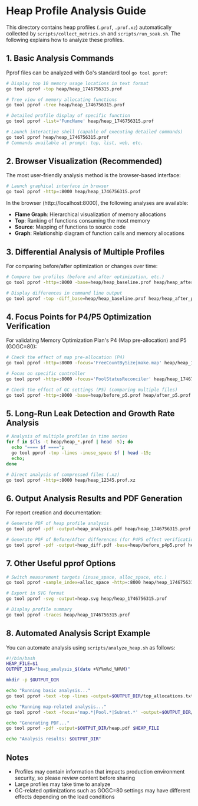 # Heap Profile Analysis Guide

This directory contains heap profiles (`.prof`, `.prof.xz`) automatically collected by `scripts/collect_metrics.sh` and `scripts/run_soak.sh`. The following explains how to analyze these profiles.

## 1. Basic Analysis Commands

Pprof files can be analyzed with Go's standard tool `go tool pprof`:

```bash
# Display top 10 memory usage locations in text format
go tool pprof -top heap/heap_1746756315.prof

# Tree view of memory allocating functions
go tool pprof -tree heap/heap_1746756315.prof

# Detailed profile display of specific function
go tool pprof -list='FuncName' heap/heap_1746756315.prof

# Launch interactive shell (capable of executing detailed commands)
go tool pprof heap/heap_1746756315.prof
# Commands available at prompt: top, list, web, etc.
```

## 2. Browser Visualization (Recommended)

The most user-friendly analysis method is the browser-based interface:

```bash
# Launch graphical interface in browser
go tool pprof -http=:8000 heap/heap_1746756315.prof
```

In the browser (http://localhost:8000), the following analyses are available:

- **Flame Graph**: Hierarchical visualization of memory allocations
- **Top**: Ranking of functions consuming the most memory
- **Source**: Mapping of functions to source code
- **Graph**: Relationship diagram of function calls and memory allocations

## 3. Differential Analysis of Multiple Profiles

For comparing before/after optimization or changes over time:

```bash
# Compare two profiles (before and after optimization, etc.)
go tool pprof -http=:8000 -base=heap/heap_baseline.prof heap/heap_after_patch.prof

# Display differences in command line output
go tool pprof -top -diff_base=heap/heap_baseline.prof heap/heap_after_patch.prof
```

## 4. Focus Points for P4/P5 Optimization Verification

For validating Memory Optimization Plan's P4 (Map pre-allocation) and P5 (GOGC=80):

```bash
# Check the effect of map pre-allocation (P4)
go tool pprof -http=:8000 -focus='FreeCountBySize|make.map' heap/heap_1746756315.prof

# Focus on specific controller
go tool pprof -http=:8000 -focus='PoolStatusReconciler' heap/heap_1746756315.prof

# Check the effect of GC settings (P5) (comparing multiple files)
go tool pprof -http=:8000 -base=heap/before_p5.prof heap/after_p5.prof
```

## 5. Long-Run Leak Detection and Growth Rate Analysis

```bash
# Analysis of multiple profiles in time series
for f in $(ls -t heap/heap_*.prof | head -5); do 
  echo "==== $f ===="; 
  go tool pprof -top -lines -inuse_space $f | head -15; 
  echo; 
done

# Direct analysis of compressed files (.xz)
go tool pprof -http=:8000 heap/heap_12345.prof.xz
```

## 6. Output Analysis Results and PDF Generation

For report creation and documentation:

```bash
# Generate PDF of heap profile analysis
go tool pprof -pdf -output=heap_analysis.pdf heap/heap_1746756315.prof

# Generate PDF of Before/After differences (for P4P5 effect verification)
go tool pprof -pdf -output=heap_diff.pdf -base=heap/before_p4p5.prof heap/after_p4p5.prof
```

## 7. Other Useful pprof Options

```bash
# Switch measurement targets (inuse_space, alloc_space, etc.)
go tool pprof -sample_index=alloc_space -http=:8000 heap/heap_1746756315.prof

# Export in SVG format
go tool pprof -svg -output=heap.svg heap/heap_1746756315.prof

# Display profile summary
go tool pprof -traces heap/heap_1746756315.prof
```

## 8. Automated Analysis Script Example

You can automate analysis using `scripts/analyze_heap.sh` as follows:

```bash
#!/bin/bash
HEAP_FILE=$1
OUTPUT_DIR="heap_analysis_$(date +%Y%m%d_%H%M)"

mkdir -p $OUTPUT_DIR

echo "Running basic analysis..."
go tool pprof -text -top -lines -output=$OUTPUT_DIR/top_allocations.txt $HEAP_FILE

echo "Running map-related analysis..."
go tool pprof -text -focus='map.*|Pool.*|Subnet.*' -output=$OUTPUT_DIR/map_allocations.txt $HEAP_FILE

echo "Generating PDF..."
go tool pprof -pdf -output=$OUTPUT_DIR/heap.pdf $HEAP_FILE

echo "Analysis results: $OUTPUT_DIR"
```

## Notes

- Profiles may contain information that impacts production environment security, so please review content before sharing
- Large profiles may take time to analyze
- GC-related optimizations such as GOGC=80 settings may have different effects depending on the load conditions